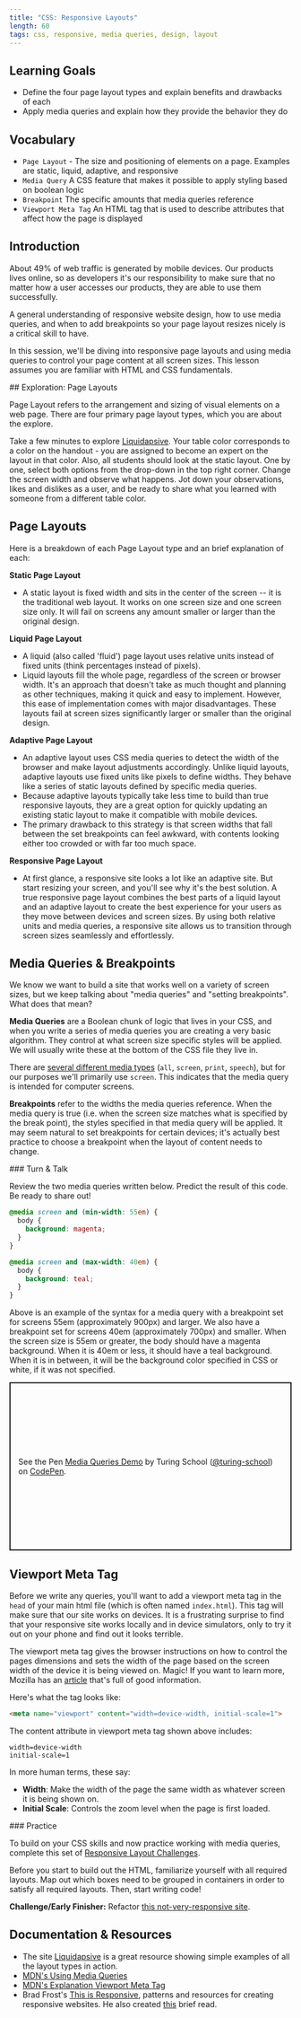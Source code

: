 ```yaml
---
title: "CSS: Responsive Layouts"
length: 60
tags: css, responsive, media queries, design, layout
---
```


## Learning Goals

- Define the four page layout types and explain benefits and drawbacks of each
- Apply media queries and explain how they provide the behavior they do

## Vocabulary

- `Page Layout` - The size and positioning of elements on a page. Examples are static, liquid, adaptive, and responsive
- `Media Query` A CSS feature that makes it possible to apply styling based on boolean logic
- `Breakpoint` The specific amounts that media queries reference
- `Viewport Meta Tag` An HTML tag that is used to describe attributes that affect how the page is displayed

## Introduction

About 49% of web traffic is generated by mobile devices. Our products lives online, so as developers it's our responsibility to make sure that no matter how a user accesses our products, they are able to use them successfully.

A general understanding of responsive website design, how to use media queries, and when to add breakpoints so your page layout resizes nicely is a critical skill to have.

In this session, we'll be diving into responsive page layouts and using media queries to control your page content at all screen sizes. This lesson assumes you are familiar with HTML and CSS fundamentals.

<div class="call-to-action">
## Exploration: Page Layouts

Page Layout refers to the arrangement and sizing of visual elements on a web page. There are four primary page layout types, which you are about the explore.

Take a few minutes to explore <a target="blank" href="https://web.archive.org/web/20190602161514/http://www.liquidapsive.com/">Liquidapsive</a>. Your table color corresponds to a color on the handout - you are assigned to become an expert on the layout in that color. Also, all students should look at the static layout. One by one, select both options from the drop-down in the top right corner. Change the screen width and observe what happens. Jot down your observations, likes and dislikes as a user, and be ready to share what you learned with someone from a different table color.
</div>

## Page Layouts

Here is a breakdown of each Page Layout type and an brief explanation of each:

**Static Page Layout**

* A static layout is fixed width and sits in the center of the screen -- it is the traditional web layout. It works on one screen size and one screen size only. It will fail on screens any amount smaller or larger than the original design.

**Liquid Page Layout**

* A liquid (also called 'fluid') page layout uses relative units instead of fixed units (think percentages instead of pixels).
* Liquid layouts fill the whole page, regardless of the screen or browser width. It's an approach that doesn't take as much thought and planning as other techniques, making it quick and easy to implement. However, this ease of implementation comes with major disadvantages. These layouts fail at screen sizes significantly larger or smaller than the original design.

**Adaptive Page Layout**

* An adaptive layout uses CSS media queries to detect the width of the browser and make layout adjustments accordingly. Unlike liquid layouts, adaptive layouts use fixed units like pixels to define widths. They behave like a series of static layouts defined by specific media queries.
* Because adaptive layouts typically take less time to build than true responsive layouts, they are a great option for quickly updating an existing static layout to make it compatible with mobile devices.
* The primary drawback to this strategy is that screen widths that fall between the set breakpoints can feel awkward, with contents looking either too crowded or with far too much space.

**Responsive Page Layout**

* At first glance, a responsive site looks a lot like an adaptive site. But start resizing your screen, and you'll see why it's the best solution. A true responsive page layout combines the best parts of a liquid layout and an adaptive layout to create the best experience for your users as they move between devices and screen sizes. By using both relative units and media queries, a responsive site allows us to transition through screen sizes seamlessly and effortlessly.

## Media Queries & Breakpoints

We know we want to build a site that works well on a variety of screen sizes, but we keep talking about "media queries" and "setting breakpoints". What does that mean?

**Media Queries** are a Boolean chunk of logic that lives in your CSS, and when you write a series of media queries you are creating a very basic algorithm. They control at what screen size specific styles will be applied. We will usually write these at the bottom of the CSS file they live in.

There are [several different media types](https://developer.mozilla.org/en-US/docs/Web/CSS/@media) (`all`, `screen`, `print`, `speech`), but for our purposes we'll primarily use `screen`. This indicates that the media query is intended for computer screens.

**Breakpoints** refer to the widths the media queries reference. When the media query is true (i.e. when the screen size matches what is specified by the break point), the styles specified in that media query will be applied. It may seem natural to set breakpoints for certain devices; it's actually best practice to choose a breakpoint when the layout of content needs to change.

<section class="call-to-action">
### Turn & Talk

Review the two media queries written below. Predict the result of this code. Be ready to share out!
</section>

```css
@media screen and (min-width: 55em) {
  body {
    background: magenta;
  }
}

@media screen and (max-width: 40em) {
  body {
    background: teal;
  }
}
```

Above is an example of the syntax for a media query with a breakpoint set for screens 55em (approximately 900px) and larger. We also have a breakpoint set for screens 40em (approximately 700px) and smaller. When the screen size is 55em or greater, the body should have a magenta background. When it is 40em or less, it should have a teal background. When it is in between, it will be the background color specified in CSS or white, if it was not specified.

<p class="codepen" data-height="300" data-theme-id="37918" data-default-tab="css,result" data-user="turing-school" data-slug-hash="RwwWoqO" style="height: 300px; box-sizing: border-box; display: flex; align-items: center; justify-content: center; border: 2px solid; margin: 1em 0; padding: 1em;" data-pen-title="Media Queries Demo">
  <span>See the Pen <a href="https://codepen.io/turing-school/pen/RwwWoqO">
  Media Queries Demo</a> by Turing School (<a href="https://codepen.io/turing-school">@turing-school</a>)
  on <a href="https://codepen.io">CodePen</a>.</span>
</p>
<script async src="https://static.codepen.io/assets/embed/ei.js"></script>

## Viewport Meta Tag

Before we write any queries, you'll want to add a viewport meta tag in the `head` of your main html file (which is often named `index.html`). This tag will make sure that our site works on devices. It is a frustrating surprise to find that your responsive site works locally and in device simulators, only to try it out on your phone and find out it looks terrible.

The viewport meta tag gives the browser instructions on how to control the pages dimensions and sets the width of the page based on the screen width of the device it is being viewed on. Magic! If you want to learn more, Mozilla has an [article](https://developer.mozilla.org/en-US/docs/Mozilla/Mobile/Viewport_meta_tag) that's full of good information.

Here's what the tag looks like:

```html
<meta name="viewport" content="width=device-width, initial-scale=1">
```
The content attribute in viewport meta tag shown above includes:

```
width=device-width
initial-scale=1
```

In more human terms, these say:

* __Width__: Make the width of the page the same width as whatever screen it is being shown on.
* __Initial Scale__: Controls the zoom level when the page is first loaded.

<section class="checks-for-understanding">
### Practice

To build on your CSS skills and now practice working with media queries, complete this set of <a href="https://github.com/turingschool-examples/responsive-layout-challenges">Responsive Layout Challenges</a>.

Before you start to build out the HTML, familiarize yourself with all required layouts. Map out which boxes need to be grouped in containers in order to satisfy all required layouts. Then, start writing code!

**Challenge/Early Finisher:** Refactor <a href="https://github.com/turingschool-examples/responsive-rescue">this not-very-responsive site</a>.
</section>

## Documentation & Resources

* The site [Liquidapsive](http://www.liquidapsive.com/) is a great resource showing simple examples of all the layout types in action.
* [MDN's Using Media Queries](https://developer.mozilla.org/en-US/docs/Web/CSS/Media_Queries/Using_media_queries)
* [MDN's Explanation Viewport Meta Tag](https://developer.mozilla.org/en-US/docs/Mozilla/Mobile/Viewport_meta_tag)
* Brad Frost's [This is Responsive](http://bradfrost.github.io/this-is-responsive/), patterns and resources for creating responsive websites. He also created [this](https://bradfrost.com/blog/post/7-habits-of-highly-effective-media-queries/#relative) brief read.
